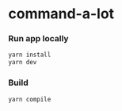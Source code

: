 # command-a-lot

### Run app locally
```sh
yarn install
yarn dev
```

### Build
```sh
yarn compile
```
